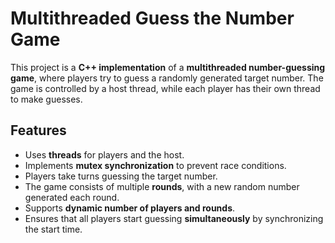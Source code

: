 # Multithreaded Guess the Number Game

This project is a **C++ implementation** of a **multithreaded number-guessing game**, where players try to guess a randomly generated target number. The game is controlled by a host thread, while each player has their own thread to make guesses. 

## Features
- Uses **threads** for players and the host.
- Implements **mutex synchronization** to prevent race conditions.
- Players take turns guessing the target number.
- The game consists of multiple **rounds**, with a new random number generated each round.
- Supports **dynamic number of players and rounds**.
- Ensures that all players start guessing **simultaneously** by synchronizing the start time.
